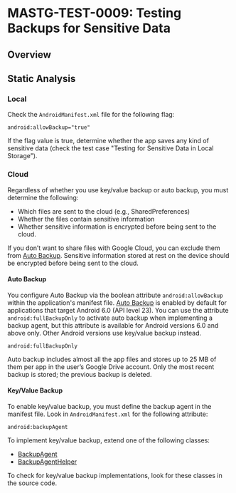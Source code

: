 # MASTG-TEST-0009: Testing Backups for Sensitive Data

## Overview

## Static Analysis

### Local

Check the `AndroidManifest.xml` file for the following flag:
```
android:allowBackup="true"
```

If the flag value is true, determine whether the app saves any kind of sensitive data (check the test case "Testing for Sensitive Data in Local Storage").

### Cloud

Regardless of whether you use key/value backup or auto backup, you must determine the following:

- Which files are sent to the cloud (e.g., SharedPreferences)
- Whether the files contain sensitive information
- Whether sensitive information is encrypted before being sent to the cloud.

If you don’t want to share files with Google Cloud, you can exclude them from [Auto Backup](https://developer.android.com/guide/topics/data/autobackup). Sensitive information stored at rest on the device should be encrypted before being sent to the cloud.

#### Auto Backup

You configure Auto Backup via the boolean attribute `android:allowBackup` within the application's manifest file. [Auto Backup](https://developer.android.com/guide/topics/data/autobackup) is enabled by default for applications that target Android 6.0 (API level 23). You can use the attribute `android:fullBackupOnly` to activate auto backup when implementing a backup agent, but this attribute is available for Android versions 6.0 and above only. Other Android versions use key/value backup instead.
```
android:fullBackupOnly
```

Auto backup includes almost all the app files and stores up to 25 MB of them per app in the user’s Google Drive account. Only the most recent backup is stored; the previous backup is deleted.

#### Key/Value Backup

To enable key/value backup, you must define the backup agent in the manifest file. Look in `AndroidManifest.xml` for the following attribute:
```
android:backupAgent
```

To implement key/value backup, extend one of the following classes:

- [BackupAgent](https://developer.android.com/reference/android/app/backup/BackupAgent)
- [BackupAgentHelper](https://developer.android.com/reference/android/app/backup/BackupAgentHelper)

To check for key/value backup implementations, look for these classes in the source code.

